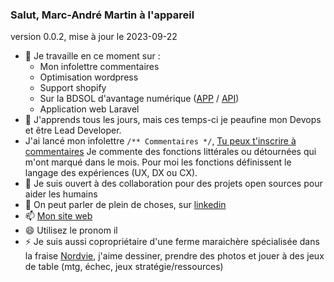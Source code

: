 ### Salut, Marc-André Martin à l'appareil
version 0.0.2, mise à jour le 2023-09-22

- 🔭 Je travaille en ce moment sur :
  - Mon infolettre commentaires 
  - Optimisation wordpress
  - Support shopify
  - Sur la BDSOL d'avantage numérique ([APP](https://github.com/avantage-numerique/bdsol-app) / [API](https://github.com/avantage-numerique/bdsol-api))
  - Application web Laravel
- 🌱 J'apprends tous les jours, mais ces temps-ci je peaufine mon Devops et être Lead Developer.
- J'ai lancé mon infolettre `/** Commentaires */`, [Tu peux t'inscrire à commentaires](https://dashboard.mailerlite.com/forms/556022/96572073475835035/share) 
Je commente des fonctions littérales ou détournées qui m'ont marqué dans le mois. Pour moi les fonctions définissent le langage des expériences (UX, DX ou CX).
- 👯 Je suis ouvert à des collaboration pour des projets open sources pour aider les humains
- 💬 On peut parler de plein de choses, sur [linkedin](https://www.linkedin.com/in/marcandremartin/)
- 📫 [Mon site web](https://mamarmite.com)
- 😄 Utilisez le pronom il
- ⚡ Je suis aussi copropriétaire d'une ferme maraichère spécialisée dans la fraise [Nordvie](https://nordvie.ca), j'aime dessiner, prendre des photos et jouer à des jeux de table (mtg, échec, jeux stratégie/ressources)
